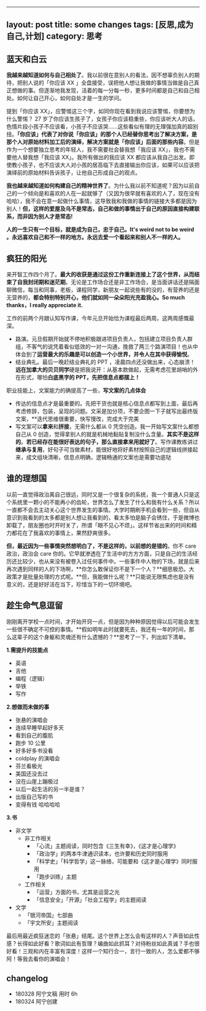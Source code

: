 
---
layout: post
title: some changes
tags: [反思,成为自己,计划]
category: 思考
---

## 蓝天和白云 
**我越来越知道如何与自己相处了**。我以前很在意别人的看法，因不想辜负别人的期待，把别人说的「你应该 XX 」全盘接受，误把他人想让我做的事情当做是自己真正想做的事。但逐渐地我发现，活着的每一分每一秒，更多时间都是自己和自己相处。如何让自己开心，如何自处才是一生的学问。

提到「你应该 XX」，应警惕这三个字，如同你现在看到我说应该警惕，你要想为什么警惕？ 27 岁了你应该生孩子了，女孩子你应该稳重些，你应该听大人的话，色情片段小孩子不应该看，小孩子不应该哭......这些看似有理的无理强加真的超别扭。**「你应该」代表了对你说「你应该」的那个人已经替你思考出了解决方案，是那个人对原始材料加工后的演绎，解决方案就是「你应该」后面的那些内容**。但是作为一个想要独立思考的年轻人，我不需要社会替我想「我应该 XX」，我也不需要他人替我想「我应该 XX」。我所有做出的我应该 XX 都应该从我自己出发。即使教小孩子，也不应该大人对小孩的居高临下去直接输出你应该，如果可以应该把演绎前的原始材料告诉孩子，让他自己形成自己的观点。

**我也越来越知道如何构建自己的精神世界了**。为什么我以前不知道呢？因为以前自己的一个倾向是和喜欢的人在一起就够了（又因为很早就有喜欢的人了，现在没有哈哈），我不会在意一起做什么事情，这导致我和我做的事情的链接大多都是因为别人！**但，这样的爱屋及乌不是常态，自己和做的事情出于自己的原因直接构建联系，而非因为别人才是常态!**

**人的一生只有一个目标，就是成为自己，忠于自己。It's weird not to be weird 。永远喜欢自己和不一样的地方。永远去爱一个看起来和别人不一样的人﻿。**

## 疯狂的阳光
来开智工作四个月了。**最大的收获是通过这份工作重新连接上了这个世界，从而结束了自我封闭期和迷茫期**。无论是工作场合还是非工作场合，是当面讲话还是隔面聊微信，每当和同事，老板，课程同学，新朋友一起说些有的没的，有营养的还是无营养的，**都会特别特别开心，他们就如同一朵朵阳光充盈我心。So much thanks，I really appreciate it.**

工作的前两个月跟认知写作课，今年元旦开始恰为课程最后两周，这两周感慨最深。

- 路演。元旦假期开始就不停地积极跟进项目负责人，包括建立项目负责人群组，不客气的说凭着看似低效的一对一沟通，挽救了两三个路演项目！也从中体会到了**运营最大的乐趣是可以创造一个小世界，并令人在其中获得愉悦**。
- 结业典礼。最后一晚赶结业典礼的 PPT ，凌晨四点还没做出来，心态崩溃！**远在加拿大的贝贝同学**硬是把我说开：从基本款做起，无需考虑花里胡哨的外在形式，哪怕**白底黑字的 PPT，先把信息点都摆上！**

职业技能上，文案能力的确提高了一些，**写文案的几点体会**

- 传达的信息点才是最重要的。先把干货也就是核心信息点都写到上面，最后再考虑修辞，包装，呈现的问题。文采是加分项，不要企图一下子就写出最终版文案，**迭代思维很重要，快写慢改，完成大于完美
- 写文案可以**拿来**和**拼接**，无需什么都从 0 凭空创造。我一开始写文案什么都想自己从 0 创造，觉得拿别人的就是机械地黏贴复制没什么含量。**其实不是这样的**。**若已经存在能很好表达的句子，那么直接拿来用就好了**。写作课教练讲过**继承与复用**，好句子可当做素材，能很好地将好素材按照自己的逻辑线拼接起来，成文组块清晰，信息点明确，逻辑畅通的文案也是需要功底哒

## 谁的理想国
以前一直觉得政治离自己很远，同时又是一个很复杂的系统，我一个普通人只是这个系统里一颗小的不能再小的齿轮，世界怎么了发生了什么和我有什么关系？所以一直都不会去主动关心这个世界发生的事情。大学时期刷手机会看到一些，但自从意识到我看到的太多都是别人想让我看到的，看太多怕是脑子会锈住，于是微博也卸载了，朋友圈也时开时关了，所谓「眼不见心不烦」。这样节省出来的时间和精力都花在了我喜欢的事情上，果然舒爽很多。

**但，最近因为一些事情突然想明白了，不是这样的，以前想的是错的**。你不 care 政治，政治会 care 你的。它早就渗透在了生活中的方方方面，只是自己的生活经历还比较少，也从来没有被卷入过任何事件中。一些事件中人物的下场，就是后来再次遇到同样的人的下场啊，**你怎么敢保证你不是下一个人？**细思极恐。大政策才是批量处理的方式呢。**但，我能做什么呢？**只能说无限焦虑也是没有意义的，还是好好活在当下，珍惜当下的一切环境吧。

## 趁生命气息逗留
刚刚离开学校一点时间，才开始开窍一点，但是因为种种原因觉得以后可能会发生一些很不确定不可控的事情。**假如明年此时就要死去，我还有一年的时间，那么这辈子的这个身躯和灵魂还有什么遗憾的？**思考了一下，列出如下清单。

**1.需提升的技能点**

  - 英语
  - 吉他
  - 编程（逻辑）
  - 举铁
  - 写作
  
**2.想做而未做的事**
  
  - 张悬的演唱会
  - 连续早睡早起好多天
  - 看到自己的腹肌
  - 跑步 10 公里
  - 好多好多书没看
  - coldplay 的演唱会
  - 芬兰看极光
  - 美国还没去过
  - 没在山崖上蹦极过
  - 以后一起生活的另一半是谁？
  - 出版自己写的书
  - 变得有钱 哈哈哈哈
  
**3.书**

- 非文学
   - 非工作相关
      - 「心流」主题阅读，同时包含《三生有幸》，《这才是心理学》
      - 「政治学」的两本牛津通识读本，也许要和历史同时服用
      - 「科学史」「科学哲学」这一脉络，可能要和《这才是心理学》同时服用
      - 「跑步训练」主题
   - 工作相关
      - 「运营」方面的书，尤其是运营之光
      - 「信息安全」「开源」「社会工程学」的主题阅读
- 文学
    - 「银河帝国」七部曲
    - 「宇文所安」主题阅读

最后用最近疯狂迷恋的「张悬」结尾。这个世界上怎么会有这样的人？声音如此性感？长得如此好看？歌词如此有哲理？编曲如此抓耳？对待粉丝如此真诚？手也很好看！三观和内在丰富有深度！这样一个知行合一，言行一致的人，怎么爱都不够阿！等我去看你的演唱会！
 
## changelog
- 180328 阿宁文稿 用时 6h
- 180324 阿宁创建

